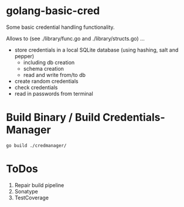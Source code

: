 # golang-basic-cred

Some basic credential handling functionality. 

Allows to (see ./library/func.go and ./library/structs.go) ...

- store credentials in a local SQLite database (using hashing, salt and pepper)
  - including db creation
  - schema creation
  - read and write from/to db   
- create random credentials
- check credentials 
- read in passwords from terminal


# Build Binary / Build Credentials-Manager

```
go build ./credmanager/
```


# ToDos

1) Repair build pipeline
2) Sonatype
3) TestCoverage